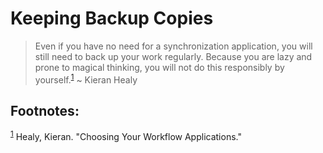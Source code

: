 Keeping Backup Copies
=====================


> Even if you have no need for a synchronization application, you will still need to
> back up your work regularly. Because you are lazy and prone to magical thinking, you
> will not do this responsibly by yourself.<sup><a id="fnr.1" name="fnr.1" class="footref" href="#fn.1">1</a></sup> ~ Kieran Healy

<div id="footnotes">
<h2 class="footnotes">Footnotes: </h2>
<div id="text-footnotes">

<div class="footdef"><sup><a id="fn.1" name="fn.1" class="footnum" href="#fnr.1">1</a></sup> Healy, Kieran. "Choosing Your Workflow Applications."</div>


</div>
</div>
